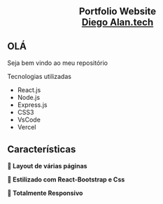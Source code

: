 <h2 align="center">
  Portfolio Website <br/>
  <a href="https://diegao56.vercel.app/" target="_blank">Diego Alan.tech</a>
</h2>


## OLÁ

Seja bem vindo ao meu repositório



Tecnologias utilizadas

- React.js
- Node.js
- Express.js
- CSS3
- VsCode
- Vercel

## Características

**📖 Layout de várias páginas**

**🎨 Estilizado com React-Bootstrap e Css**

**📱 Totalmente Responsivo**






